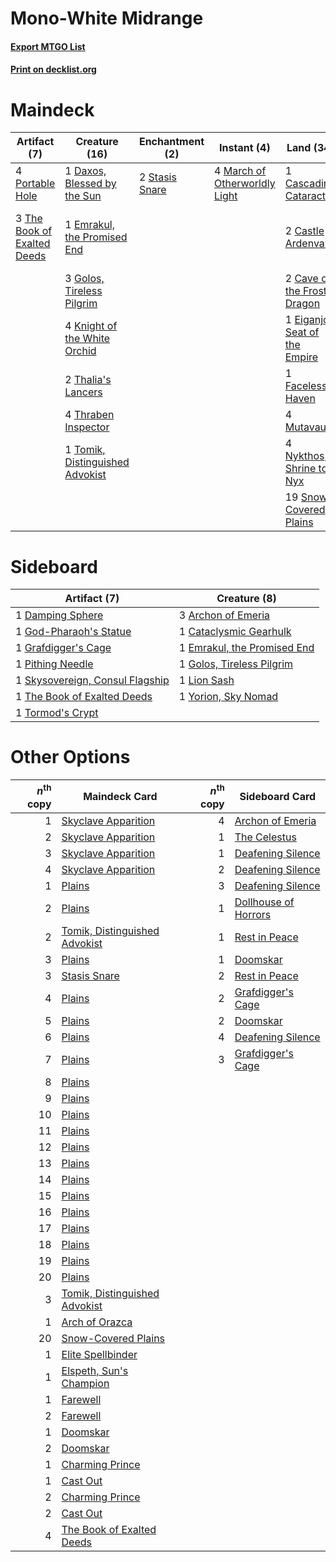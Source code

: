 # Mono-White Midrange

#### [Export MTGO List](../collection/Mono-White%20Midrange/Mono-White%20Midrange.txt)
#### [Print on decklist.org](http://decklist.org/?deckmain=4%09Brutal%20Cathar%0A1%09Cascading%20Cataracts%0A2%09Castle%20Ardenvale%0A2%09Cave%20of%20the%20Frost%20Dragon%0A1%09Daxos,%20Blessed%20by%20the%20Sun%0A1%09Eiganjo,%20Seat%20of%20the%20Empire%0A1%09Emeria's%20Call%0A1%09Emrakul,%20the%20Promised%20End%0A1%09Faceless%20Haven%0A3%09Golos,%20Tireless%20Pilgrim%0A4%09Karn,%20the%20Great%20Creator%0A4%09Knight%20of%20the%20White%20Orchid%0A4%09March%20of%20Otherworldly%20Light%0A4%09Mutavault%0A4%09Nykthos,%20Shrine%20to%20Nyx%0A4%09Portable%20Hole%0A2%09Reidane,%20God%20of%20the%20Worthy%0A2%09Search%20for%20Glory%0A19%09Snow-Covered%20Plains%0A2%09Stasis%20Snare%0A2%09Thalia's%20Lancers%0A3%09The%20Book%20of%20Exalted%20Deeds%0A4%09The%20Wandering%20Emperor%0A4%09Thraben%20Inspector%0A1%09Tomik,%20Distinguished%20Advokist&deckside=3%09Archon%20of%20Emeria%0A1%09Cataclysmic%20Gearhulk%0A1%09Damping%20Sphere%0A1%09Emrakul,%20the%20Promised%20End%0A1%09God-Pharaoh's%20Statue%0A1%09Golos,%20Tireless%20Pilgrim%0A1%09Grafdigger's%20Cage%0A1%09Lion%20Sash%0A1%09Pithing%20Needle%0A1%09Skysovereign,%20Consul%20Flagship%0A1%09The%20Book%20of%20Exalted%20Deeds%0A1%09Tormod's%20Crypt%0A1%09Yorion,%20Sky%20Nomad)
# Maindeck

|                                             Artifact (7)                                             |                                              Creature (16)                                               |                                     Enchantment (2)                                     |                                              Instant (4)                                               |                                               Land (34)                                                |                                          Planeswalker (8)                                          |                                         Sorcery (3)                                         |        Unknown (6)         |
|------------------------------------------------------------------------------------------------------|----------------------------------------------------------------------------------------------------------|-----------------------------------------------------------------------------------------|--------------------------------------------------------------------------------------------------------|--------------------------------------------------------------------------------------------------------|----------------------------------------------------------------------------------------------------|---------------------------------------------------------------------------------------------|----------------------------|
|4 [Portable Hole](http://gatherer.wizards.com/Pages/Card/Details.aspx?multiverseid=527320)            |1 [Daxos, Blessed by the Sun](http://gatherer.wizards.com/Pages/Card/Details.aspx?multiverseid=476260)    |2 [Stasis Snare](http://gatherer.wizards.com/Pages/Card/Details.aspx?multiverseid=402048)|4 [March of Otherworldly Light](http://gatherer.wizards.com/Pages/Card/Details.aspx?multiverseid=548321)|1 [Cascading Cataracts](http://gatherer.wizards.com/Pages/Card/Details.aspx?multiverseid=426942)        |4 [Karn, the Great Creator](http://gatherer.wizards.com/Pages/Card/Details.aspx?multiverseid=460928)|1 [Emeria's Call](http://gatherer.wizards.com/Pages/Card/Details.aspx?multiverseid=491633)   |4 Brutal Cathar             |
|3 [The Book of Exalted Deeds](http://gatherer.wizards.com/Pages/Card/Details.aspx?multiverseid=527291)|1 [Emrakul, the Promised End](http://gatherer.wizards.com/Pages/Card/Details.aspx?multiverseid=414295)    |                                                                                         |                                                                                                        |2 [Castle Ardenvale](http://gatherer.wizards.com/Pages/Card/Details.aspx?multiverseid=473200)           |4 [The Wandering Emperor](http://gatherer.wizards.com/Pages/Card/Details.aspx?multiverseid=548337)  |2 [Search for Glory](http://gatherer.wizards.com/Pages/Card/Details.aspx?multiverseid=503633)|2 Reidane, God of the Worthy|
|                                                                                                      |3 [Golos, Tireless Pilgrim](http://gatherer.wizards.com/Pages/Card/Details.aspx?multiverseid=466980)      |                                                                                         |                                                                                                        |2 [Cave of the Frost Dragon](http://gatherer.wizards.com/Pages/Card/Details.aspx?multiverseid=527540)   |                                                                                                    |                                                                                             |                            |
|                                                                                                      |4 [Knight of the White Orchid](http://gatherer.wizards.com/Pages/Card/Details.aspx?multiverseid=178094)   |                                                                                         |                                                                                                        |1 [Eiganjo, Seat of the Empire](http://gatherer.wizards.com/Pages/Card/Details.aspx?multiverseid=548581)|                                                                                                    |                                                                                             |                            |
|                                                                                                      |2 [Thalia's Lancers](http://gatherer.wizards.com/Pages/Card/Details.aspx?multiverseid=414339)             |                                                                                         |                                                                                                        |1 [Faceless Haven](http://gatherer.wizards.com/Pages/Card/Details.aspx?multiverseid=503874)             |                                                                                                    |                                                                                             |                            |
|                                                                                                      |4 [Thraben Inspector](http://gatherer.wizards.com/Pages/Card/Details.aspx?multiverseid=409784)            |                                                                                         |                                                                                                        |4 [Mutavault](http://gatherer.wizards.com/Pages/Card/Details.aspx?multiverseid=370733)                  |                                                                                                    |                                                                                             |                            |
|                                                                                                      |1 [Tomik, Distinguished Advokist](http://gatherer.wizards.com/Pages/Card/Details.aspx?multiverseid=460961)|                                                                                         |                                                                                                        |4 [Nykthos, Shrine to Nyx](http://gatherer.wizards.com/Pages/Card/Details.aspx?multiverseid=373713)     |                                                                                                    |                                                                                             |                            |
|                                                                                                      |                                                                                                          |                                                                                         |                                                                                                        |19 [Snow-Covered Plains](http://gatherer.wizards.com/Pages/Card/Details.aspx?multiverseid=121267)       |                                                                                                    |                                                                                             |                            |


# Sideboard

|                                               Artifact (7)                                               |                                             Creature (8)                                             |
|----------------------------------------------------------------------------------------------------------|------------------------------------------------------------------------------------------------------|
|1 [Damping Sphere](http://gatherer.wizards.com/Pages/Card/Details.aspx?multiverseid=443101)               |3 [Archon of Emeria](http://gatherer.wizards.com/Pages/Card/Details.aspx?multiverseid=495594)         |
|1 [God-Pharaoh's Statue](http://gatherer.wizards.com/Pages/Card/Details.aspx?multiverseid=461165)         |1 [Cataclysmic Gearhulk](http://gatherer.wizards.com/Pages/Card/Details.aspx?multiverseid=417582)     |
|1 [Grafdigger's Cage](http://gatherer.wizards.com/Pages/Card/Details.aspx?multiverseid=278452)            |1 [Emrakul, the Promised End](http://gatherer.wizards.com/Pages/Card/Details.aspx?multiverseid=414295)|
|1 [Pithing Needle](http://gatherer.wizards.com/Pages/Card/Details.aspx?multiverseid=129526)               |1 [Golos, Tireless Pilgrim](http://gatherer.wizards.com/Pages/Card/Details.aspx?multiverseid=466980)  |
|1 [Skysovereign, Consul Flagship](http://gatherer.wizards.com/Pages/Card/Details.aspx?multiverseid=417807)|1 [Lion Sash](http://gatherer.wizards.com/Pages/Card/Details.aspx?multiverseid=548319)                |
|1 [The Book of Exalted Deeds](http://gatherer.wizards.com/Pages/Card/Details.aspx?multiverseid=527291)    |1 [Yorion, Sky Nomad](http://gatherer.wizards.com/Pages/Card/Details.aspx?multiverseid=479752)        |
|1 [Tormod's Crypt](http://gatherer.wizards.com/Pages/Card/Details.aspx?multiverseid=389723)               |                                                                                                      |


# Other Options

|*n*<sup>th</sup> copy|                                             Maindeck Card                                              |*n*<sup>th</sup> copy|                                        Sideboard Card                                         |
|--------------------:|--------------------------------------------------------------------------------------------------------|--------------------:|-----------------------------------------------------------------------------------------------|
|                    1|[Skyclave Apparition](http://gatherer.wizards.com/Pages/Card/Details.aspx?multiverseid=495603)          |                    4|[Archon of Emeria](http://gatherer.wizards.com/Pages/Card/Details.aspx?multiverseid=495594)    |
|                    2|[Skyclave Apparition](http://gatherer.wizards.com/Pages/Card/Details.aspx?multiverseid=495603)          |                    1|[The Celestus](http://gatherer.wizards.com/Pages/Card/Details.aspx?multiverseid=535049)        |
|                    3|[Skyclave Apparition](http://gatherer.wizards.com/Pages/Card/Details.aspx?multiverseid=495603)          |                    1|[Deafening Silence](http://gatherer.wizards.com/Pages/Card/Details.aspx?multiverseid=472972)   |
|                    4|[Skyclave Apparition](http://gatherer.wizards.com/Pages/Card/Details.aspx?multiverseid=495603)          |                    2|[Deafening Silence](http://gatherer.wizards.com/Pages/Card/Details.aspx?multiverseid=472972)   |
|                    1|[Plains](http://gatherer.wizards.com/Pages/Card/Details.aspx?multiverseid=439856)                       |                    3|[Deafening Silence](http://gatherer.wizards.com/Pages/Card/Details.aspx?multiverseid=472972)   |
|                    2|[Plains](http://gatherer.wizards.com/Pages/Card/Details.aspx?multiverseid=439856)                       |                    1|[Dollhouse of Horrors](http://gatherer.wizards.com/Pages/Card/Details.aspx?multiverseid=541130)|
|                    2|[Tomik, Distinguished Advokist](http://gatherer.wizards.com/Pages/Card/Details.aspx?multiverseid=460961)|                    1|[Rest in Peace](http://gatherer.wizards.com/Pages/Card/Details.aspx?multiverseid=442021)       |
|                    3|[Plains](http://gatherer.wizards.com/Pages/Card/Details.aspx?multiverseid=439856)                       |                    1|[Doomskar](http://gatherer.wizards.com/Pages/Card/Details.aspx?multiverseid=503613)            |
|                    3|[Stasis Snare](http://gatherer.wizards.com/Pages/Card/Details.aspx?multiverseid=402048)                 |                    2|[Rest in Peace](http://gatherer.wizards.com/Pages/Card/Details.aspx?multiverseid=442021)       |
|                    4|[Plains](http://gatherer.wizards.com/Pages/Card/Details.aspx?multiverseid=439856)                       |                    2|[Grafdigger's Cage](http://gatherer.wizards.com/Pages/Card/Details.aspx?multiverseid=278452)   |
|                    5|[Plains](http://gatherer.wizards.com/Pages/Card/Details.aspx?multiverseid=439856)                       |                    2|[Doomskar](http://gatherer.wizards.com/Pages/Card/Details.aspx?multiverseid=503613)            |
|                    6|[Plains](http://gatherer.wizards.com/Pages/Card/Details.aspx?multiverseid=439856)                       |                    4|[Deafening Silence](http://gatherer.wizards.com/Pages/Card/Details.aspx?multiverseid=472972)   |
|                    7|[Plains](http://gatherer.wizards.com/Pages/Card/Details.aspx?multiverseid=439856)                       |                    3|[Grafdigger's Cage](http://gatherer.wizards.com/Pages/Card/Details.aspx?multiverseid=278452)   |
|                    8|[Plains](http://gatherer.wizards.com/Pages/Card/Details.aspx?multiverseid=439856)                       |                     |                                                                                               |
|                    9|[Plains](http://gatherer.wizards.com/Pages/Card/Details.aspx?multiverseid=439856)                       |                     |                                                                                               |
|                   10|[Plains](http://gatherer.wizards.com/Pages/Card/Details.aspx?multiverseid=439856)                       |                     |                                                                                               |
|                   11|[Plains](http://gatherer.wizards.com/Pages/Card/Details.aspx?multiverseid=439856)                       |                     |                                                                                               |
|                   12|[Plains](http://gatherer.wizards.com/Pages/Card/Details.aspx?multiverseid=439856)                       |                     |                                                                                               |
|                   13|[Plains](http://gatherer.wizards.com/Pages/Card/Details.aspx?multiverseid=439856)                       |                     |                                                                                               |
|                   14|[Plains](http://gatherer.wizards.com/Pages/Card/Details.aspx?multiverseid=439856)                       |                     |                                                                                               |
|                   15|[Plains](http://gatherer.wizards.com/Pages/Card/Details.aspx?multiverseid=439856)                       |                     |                                                                                               |
|                   16|[Plains](http://gatherer.wizards.com/Pages/Card/Details.aspx?multiverseid=439856)                       |                     |                                                                                               |
|                   17|[Plains](http://gatherer.wizards.com/Pages/Card/Details.aspx?multiverseid=439856)                       |                     |                                                                                               |
|                   18|[Plains](http://gatherer.wizards.com/Pages/Card/Details.aspx?multiverseid=439856)                       |                     |                                                                                               |
|                   19|[Plains](http://gatherer.wizards.com/Pages/Card/Details.aspx?multiverseid=439856)                       |                     |                                                                                               |
|                   20|[Plains](http://gatherer.wizards.com/Pages/Card/Details.aspx?multiverseid=439856)                       |                     |                                                                                               |
|                    3|[Tomik, Distinguished Advokist](http://gatherer.wizards.com/Pages/Card/Details.aspx?multiverseid=460961)|                     |                                                                                               |
|                    1|[Arch of Orazca](http://gatherer.wizards.com/Pages/Card/Details.aspx?multiverseid=439849)               |                     |                                                                                               |
|                   20|[Snow-Covered Plains](http://gatherer.wizards.com/Pages/Card/Details.aspx?multiverseid=121267)          |                     |                                                                                               |
|                    1|[Elite Spellbinder](http://gatherer.wizards.com/Pages/Card/Details.aspx?multiverseid=513494)            |                     |                                                                                               |
|                    1|[Elspeth, Sun's Champion](http://gatherer.wizards.com/Pages/Card/Details.aspx?multiverseid=394361)      |                     |                                                                                               |
|                    1|[Farewell](http://gatherer.wizards.com/Pages/Card/Details.aspx?multiverseid=548306)                     |                     |                                                                                               |
|                    2|[Farewell](http://gatherer.wizards.com/Pages/Card/Details.aspx?multiverseid=548306)                     |                     |                                                                                               |
|                    1|[Doomskar](http://gatherer.wizards.com/Pages/Card/Details.aspx?multiverseid=503613)                     |                     |                                                                                               |
|                    2|[Doomskar](http://gatherer.wizards.com/Pages/Card/Details.aspx?multiverseid=503613)                     |                     |                                                                                               |
|                    1|[Charming Prince](http://gatherer.wizards.com/Pages/Card/Details.aspx?multiverseid=472970)              |                     |                                                                                               |
|                    1|[Cast Out](http://gatherer.wizards.com/Pages/Card/Details.aspx?multiverseid=426710)                     |                     |                                                                                               |
|                    2|[Charming Prince](http://gatherer.wizards.com/Pages/Card/Details.aspx?multiverseid=472970)              |                     |                                                                                               |
|                    2|[Cast Out](http://gatherer.wizards.com/Pages/Card/Details.aspx?multiverseid=426710)                     |                     |                                                                                               |
|                    4|[The Book of Exalted Deeds](http://gatherer.wizards.com/Pages/Card/Details.aspx?multiverseid=527291)    |                     |                                                                                               |

